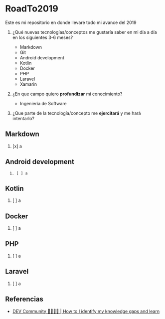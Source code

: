 # RoadTo2019

Este es mi repositorio en donde llevare todo mi avance del 2019  

1. ¿Qué nuevas tecnologías/conceptos me gustaría saber en mi día a día en los siguientes 3-6 meses?
   * Markdown
   * Git
   * Android development
   * Kotlin
   * Docker
   * PHP
   * Laravel
   * Xamarin

2. ¿En que campo quiero **profundizar** mi conocimiento?
   * Ingeniería de Software


3. ¿Que parte de la tecnología/concepto me **ejercitará** y me hará intentarlo?

## Markdown

   1. [x] a

## Android development

      1. [ ] a

## Kotlin

   1. [ ] a

## Docker

   1. [ ] a

## PHP

   1. [ ] a

## Laravel

   1. [ ] a

## Referencias

* [DEV Community 👨‍💻👩‍💻 | How to I identify my knowledge gaps and learn](https://dev.to/bgord/how-do-i-identify-my-knowledge-gaps-and-learn-4mlc)

